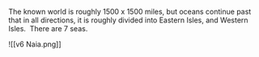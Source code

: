 The known world is roughly 1500 x 1500 miles, but oceans continue past that in all directions, it is roughly divided into Eastern Isles, and Western Isles.  There are 7 seas.


![[v6 Naia.png]]
